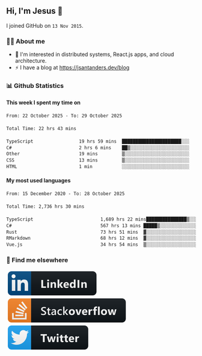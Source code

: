 ## Hi, I'm Jesus 👋

I joined GitHub on `13 Nov 2015`.

<!-- Talking about you -->

### 👨‍💻 About me

- 👦 I'm interested in distributed systems, React.js apps, and cloud architecture.
- ⚡️ I have a blog at <https://jsantanders.dev/blog>

### 📊 Github Statistics

#### This week I spent my time on

<!--START_SECTION:weekly-->

```txt
From: 22 October 2025 - To: 29 October 2025

Total Time: 22 hrs 43 mins

TypeScript                 19 hrs 59 mins  ██████████████████████░░░   87.98 %
C#                         2 hrs 6 mins    ██▒░░░░░░░░░░░░░░░░░░░░░░   09.28 %
Other                      19 mins         ▒░░░░░░░░░░░░░░░░░░░░░░░░   01.41 %
CSS                        13 mins         ▒░░░░░░░░░░░░░░░░░░░░░░░░   01.02 %
HTML                       1 min           ░░░░░░░░░░░░░░░░░░░░░░░░░   00.14 %
```

<!--END_SECTION:weekly-->

#### My most used languages

<!--START_SECTION:alltime-->

```txt
From: 15 December 2020 - To: 28 October 2025

Total Time: 2,736 hrs 30 mins

TypeScript                         1,689 hrs 22 mins███████████████▒░░░░░░░░░   61.73 %
C#                                 567 hrs 13 mins █████▒░░░░░░░░░░░░░░░░░░░   20.73 %
Rust                               73 hrs 51 mins  ▓░░░░░░░░░░░░░░░░░░░░░░░░   02.70 %
RMarkdown                          68 hrs 12 mins  ▓░░░░░░░░░░░░░░░░░░░░░░░░   02.49 %
Vue.js                             34 hrs 54 mins  ▒░░░░░░░░░░░░░░░░░░░░░░░░   01.28 %
```

<!--END_SECTION:alltime-->

### 📢 Find me elsewhere

<p>
  <a target="_blank" href="https://linkedin.com/in/jsantanders">
    <img src="https://github.com/jsantanders/jsantanders/blob/master/img/linkedin.svg" alt="LinkedIn" style="vertical-align:top; margin:4px">
  </a>
  
  <a target="_blank" href="https://stackoverflow.com/users/7318331/jesus-santander">
    <img src="https://github.com/jsantanders/jsantanders/blob/master/img/stackoverflow.svg" alt="StackOverflow" style="vertical-align:top; margin:4px">
  </a>
  
  <a target="_blank" href="http://twitter.com/jsantanders">
    <img src="https://github.com/jsantanders/jsantanders/blob/master/img/twitter.svg" alt="Twitter" style="vertical-align:top; margin:4px">
  </a>
</p>
